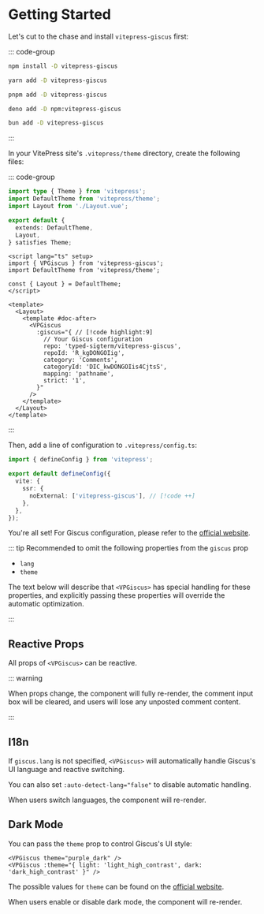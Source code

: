 # Getting Started

Let's cut to the chase and install `vitepress-giscus` first:

::: code-group

```sh [npm]
npm install -D vitepress-giscus
```

```sh [yarn]
yarn add -D vitepress-giscus
```

```sh [pnpm]
pnpm add -D vitepress-giscus
```

```sh [deno]
deno add -D npm:vitepress-giscus
```

```sh [bun]
bun add -D vitepress-giscus
```

:::

In your VitePress site's `.vitepress/theme` directory, create the following files:

::: code-group

```ts [index.ts]
import type { Theme } from 'vitepress';
import DefaultTheme from 'vitepress/theme';
import Layout from './Layout.vue';

export default {
  extends: DefaultTheme,
  Layout,
} satisfies Theme;
```

```vue [Layout.vue]
<script lang="ts" setup>
import { VPGiscus } from 'vitepress-giscus';
import DefaultTheme from 'vitepress/theme';

const { Layout } = DefaultTheme;
</script>

<template>
  <Layout>
    <template #doc-after>
      <VPGiscus
        :giscus="{ // [!code highlight:9]
          // Your Giscus configuration
          repo: 'typed-sigterm/vitepress-giscus',
          repoId: 'R_kgDONGOIig',
          category: 'Comments',
          categoryId: 'DIC_kwDONGOIis4CjtsS',
          mapping: 'pathname',
          strict: '1',
        }"
      />
    </template>
  </Layout>
</template>
```

:::

Then, add a line of configuration to `.vitepress/config.ts`:

```ts
import { defineConfig } from 'vitepress';

export default defineConfig({
  vite: {
    ssr: {
      noExternal: ['vitepress-giscus'], // [!code ++]
    },
  },
});
```

You're all set! For Giscus configuration, please refer to the [official website](https://giscus.app/).

::: tip Recommended to omit the following properties from the `giscus` prop

- `lang`
- `theme`

The text below will describe that `<VPGiscus>` has special handling for these properties, and explicitly passing these properties will override the automatic optimization.

:::

## Reactive Props

All props of `<VPGiscus>` can be reactive.

::: warning

When props change, the component will fully re-render, the comment input box will be cleared, and users will lose any unposted comment content.

:::

## I18n

If `giscus.lang` is not specified, `<VPGiscus>` will automatically handle Giscus's UI language and reactive switching.

You can also set `:auto-detect-lang="false"` to disable automatic handling.

When users switch languages, the component will re-render.

## Dark Mode

You can pass the `theme` prop to control Giscus's UI style:

```vue
<VPGiscus theme="purple_dark" />
<VPGiscus :theme="{ light: 'light_high_contrast', dark: 'dark_high_contrast' }" />
```

The possible values for `theme` can be found on the [official website](https://giscus.app/).

When users enable or disable dark mode, the component will re-render.
